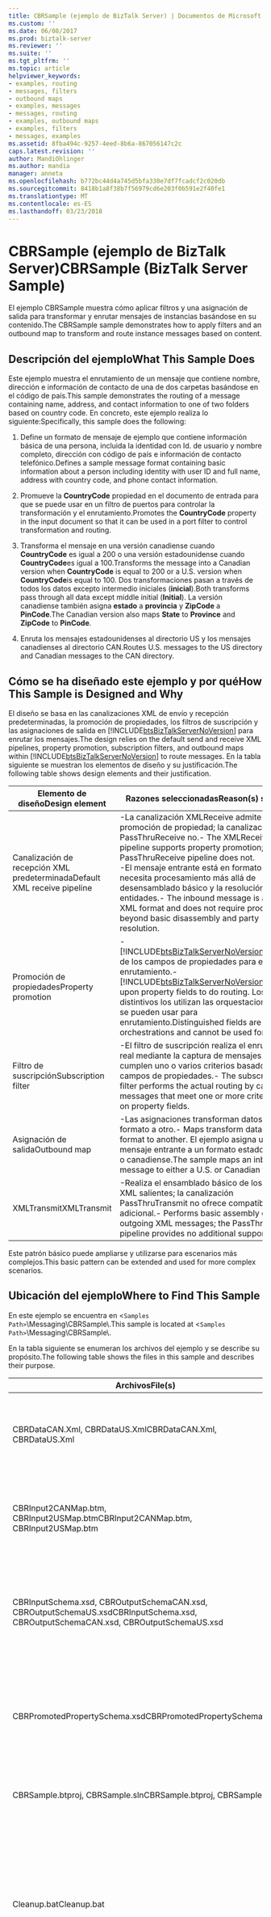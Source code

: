 ```yaml
---
title: CBRSample (ejemplo de BizTalk Server) | Documentos de Microsoft
ms.custom: ''
ms.date: 06/08/2017
ms.prod: biztalk-server
ms.reviewer: ''
ms.suite: ''
ms.tgt_pltfrm: ''
ms.topic: article
helpviewer_keywords:
- examples, routing
- messages, filters
- outbound maps
- examples, messages
- messages, routing
- examples, outbound maps
- examples, filters
- messages, examples
ms.assetid: 8fba494c-9257-4eed-8b6a-867056147c2c
caps.latest.revision: ''
author: MandiOhlinger
ms.author: mandia
manager: anneta
ms.openlocfilehash: b772bc44d4a745d5bfa330e7df7fcadcf2c020db
ms.sourcegitcommit: 8418b1a8f38b7f56979cd6e203f0b591e2f40fe1
ms.translationtype: MT
ms.contentlocale: es-ES
ms.lasthandoff: 03/23/2018
---
```

# <a name="cbrsample-biztalk-server-sample"></a><span data-ttu-id="2f8de-102">CBRSample (ejemplo de BizTalk Server)</span><span class="sxs-lookup"><span data-stu-id="2f8de-102">CBRSample (BizTalk Server Sample)</span></span>
<span data-ttu-id="2f8de-103">El ejemplo CBRSample muestra cómo aplicar filtros y una asignación de salida para transformar y enrutar mensajes de instancias basándose en su contenido.</span><span class="sxs-lookup"><span data-stu-id="2f8de-103">The CBRSample sample demonstrates how to apply filters and an outbound map to transform and route instance messages based on content.</span></span>  
  
## <a name="what-this-sample-does"></a><span data-ttu-id="2f8de-104">Descripción del ejemplo</span><span class="sxs-lookup"><span data-stu-id="2f8de-104">What This Sample Does</span></span>  
 <span data-ttu-id="2f8de-105">Este ejemplo muestra el enrutamiento de un mensaje que contiene nombre, dirección e información de contacto de una de dos carpetas basándose en el código de país.</span><span class="sxs-lookup"><span data-stu-id="2f8de-105">This sample demonstrates the routing of a message containing name, address, and contact information to one of two folders based on country code.</span></span> <span data-ttu-id="2f8de-106">En concreto, este ejemplo realiza lo siguiente:</span><span class="sxs-lookup"><span data-stu-id="2f8de-106">Specifically, this sample does the following:</span></span>  
  
1.  <span data-ttu-id="2f8de-107">Define un formato de mensaje de ejemplo que contiene información básica de una persona, incluida la identidad con Id. de usuario y nombre completo, dirección con código de país e información de contacto telefónico.</span><span class="sxs-lookup"><span data-stu-id="2f8de-107">Defines a sample message format containing basic information about a person including identity with user ID and full name, address with country code, and phone contact information.</span></span>  
  
2.  <span data-ttu-id="2f8de-108">Promueve la **CountryCode** propiedad en el documento de entrada para que se puede usar en un filtro de puertos para controlar la transformación y el enrutamiento.</span><span class="sxs-lookup"><span data-stu-id="2f8de-108">Promotes the **CountryCode** property in the input document so that it can be used in a port filter to control transformation and routing.</span></span>  
  
3.  <span data-ttu-id="2f8de-109">Transforma el mensaje en una versión canadiense cuando **CountryCode** es igual a 200 o una versión estadounidense cuando **CountryCode**es igual a 100.</span><span class="sxs-lookup"><span data-stu-id="2f8de-109">Transforms the message into a Canadian version when **CountryCode** is equal to 200 or a U.S. version when **CountryCode**is equal to 100.</span></span> <span data-ttu-id="2f8de-110">Dos transformaciones pasan a través de todos los datos excepto intermedio iniciales (**inicial**).</span><span class="sxs-lookup"><span data-stu-id="2f8de-110">Both transforms pass through all data except middle initial (**Initial**).</span></span> <span data-ttu-id="2f8de-111">La versión canadiense también asigna **estado** a **provincia** y **ZipCode** a **PinCode**.</span><span class="sxs-lookup"><span data-stu-id="2f8de-111">The Canadian version also maps **State** to **Province** and **ZipCode** to **PinCode**.</span></span>  
  
4.  <span data-ttu-id="2f8de-112">Enruta los mensajes estadounidenses al directorio US y los mensajes canadienses al directorio CAN.</span><span class="sxs-lookup"><span data-stu-id="2f8de-112">Routes U.S. messages to the US directory and Canadian messages to the CAN directory.</span></span>  
  
## <a name="how-this-sample-is-designed-and-why"></a><span data-ttu-id="2f8de-113">Cómo se ha diseñado este ejemplo y por qué</span><span class="sxs-lookup"><span data-stu-id="2f8de-113">How This Sample is Designed and Why</span></span>  
 <span data-ttu-id="2f8de-114">El diseño se basa en las canalizaciones XML de envío y recepción predeterminadas, la promoción de propiedades, los filtros de suscripción y las asignaciones de salida en [!INCLUDE[btsBizTalkServerNoVersion](../includes/btsbiztalkservernoversion-md.md)] para enrutar los mensajes.</span><span class="sxs-lookup"><span data-stu-id="2f8de-114">The design relies on the default send and receive XML pipelines, property promotion, subscription filters, and outbound maps within [!INCLUDE[btsBizTalkServerNoVersion](../includes/btsbiztalkservernoversion-md.md)] to route messages.</span></span> <span data-ttu-id="2f8de-115">En la tabla siguiente se muestran los elementos de diseño y su justificación.</span><span class="sxs-lookup"><span data-stu-id="2f8de-115">The following table shows design elements and their justification.</span></span>  
  
|<span data-ttu-id="2f8de-116">Elemento de diseño</span><span class="sxs-lookup"><span data-stu-id="2f8de-116">Design element</span></span>|<span data-ttu-id="2f8de-117">Razones seleccionadas</span><span class="sxs-lookup"><span data-stu-id="2f8de-117">Reason(s) selected</span></span>|  
|--------------------|--------------------------|  
|<span data-ttu-id="2f8de-118">Canalización de recepción XML predeterminada</span><span class="sxs-lookup"><span data-stu-id="2f8de-118">Default XML receive pipeline</span></span>|<span data-ttu-id="2f8de-119">-La canalización XMLReceive admite la promoción de propiedad; la canalización PassThruReceive no.</span><span class="sxs-lookup"><span data-stu-id="2f8de-119">-   The XMLReceive pipeline supports property promotion; the PassThruReceive pipeline does not.</span></span><br /><span data-ttu-id="2f8de-120">-El mensaje entrante está en formato XML y no necesita procesamiento más allá de desensamblado básico y la resolución de entidades.</span><span class="sxs-lookup"><span data-stu-id="2f8de-120">-   The inbound message is already in XML format and does not require processing beyond basic disassembly and party resolution.</span></span>|  
|<span data-ttu-id="2f8de-121">Promoción de propiedades</span><span class="sxs-lookup"><span data-stu-id="2f8de-121">Property promotion</span></span>|<span data-ttu-id="2f8de-122">-   [!INCLUDE[btsBizTalkServerNoVersion](../includes/btsbiztalkservernoversion-md.md)]depende de los campos de propiedades para efectuar el enrutamiento.</span><span class="sxs-lookup"><span data-stu-id="2f8de-122">-   [!INCLUDE[btsBizTalkServerNoVersion](../includes/btsbiztalkservernoversion-md.md)]depends upon property fields to do routing.</span></span> <span data-ttu-id="2f8de-123">Los campos distintivos los utilizan las orquestaciones y no se pueden usar para enrutamiento.</span><span class="sxs-lookup"><span data-stu-id="2f8de-123">Distinguished fields are used by orchestrations and cannot be used for routing.</span></span>|  
|<span data-ttu-id="2f8de-124">Filtro de suscripción</span><span class="sxs-lookup"><span data-stu-id="2f8de-124">Subscription filter</span></span>|<span data-ttu-id="2f8de-125">-El filtro de suscripción realiza el enrutamiento real mediante la captura de mensajes que cumplen uno o varios criterios basados en campos de propiedades.</span><span class="sxs-lookup"><span data-stu-id="2f8de-125">-   The subscription filter performs the actual routing by capturing messages that meet one or more criteria based on property fields.</span></span>|  
|<span data-ttu-id="2f8de-126">Asignación de salida</span><span class="sxs-lookup"><span data-stu-id="2f8de-126">Outbound map</span></span>|<span data-ttu-id="2f8de-127">-Las asignaciones transforman datos de un formato a otro.</span><span class="sxs-lookup"><span data-stu-id="2f8de-127">-   Maps transform data from one format to another.</span></span> <span data-ttu-id="2f8de-128">El ejemplo asigna un mensaje entrante a un formato estadounidense o canadiense.</span><span class="sxs-lookup"><span data-stu-id="2f8de-128">The sample maps an inbound message to either a U.S. or Canadian format.</span></span>|  
|<span data-ttu-id="2f8de-129">XMLTransmit</span><span class="sxs-lookup"><span data-stu-id="2f8de-129">XMLTransmit</span></span>|<span data-ttu-id="2f8de-130">-Realiza el ensamblado básico de los mensajes XML salientes; la canalización PassThruTransmit no ofrece compatibilidad adicional.</span><span class="sxs-lookup"><span data-stu-id="2f8de-130">-   Performs basic assembly of outgoing XML messages; the PassThruTransmit pipeline provides no additional support.</span></span>|  
  
 <span data-ttu-id="2f8de-131">Este patrón básico puede ampliarse y utilizarse para escenarios más complejos.</span><span class="sxs-lookup"><span data-stu-id="2f8de-131">This basic pattern can be extended and used for more complex scenarios.</span></span>  
  
## <a name="where-to-find-this-sample"></a><span data-ttu-id="2f8de-132">Ubicación del ejemplo</span><span class="sxs-lookup"><span data-stu-id="2f8de-132">Where to Find This Sample</span></span>  
 <span data-ttu-id="2f8de-133">En este ejemplo se encuentra en <`Samples Path>`\Messaging\CBRSample\\.</span><span class="sxs-lookup"><span data-stu-id="2f8de-133">This sample is located at <`Samples Path>`\Messaging\CBRSample\\.</span></span>  
  
 <span data-ttu-id="2f8de-134">En la tabla siguiente se enumeran los archivos del ejemplo y se describe su propósito.</span><span class="sxs-lookup"><span data-stu-id="2f8de-134">The following table shows the files in this sample and describes their purpose.</span></span>  
  
|<span data-ttu-id="2f8de-135">Archivos</span><span class="sxs-lookup"><span data-stu-id="2f8de-135">File(s)</span></span>|<span data-ttu-id="2f8de-136">Description</span><span class="sxs-lookup"><span data-stu-id="2f8de-136">Description</span></span>|  
|---------------|-----------------|  
|<span data-ttu-id="2f8de-137">CBRDataCAN.Xml, CBRDataUS.Xml</span><span class="sxs-lookup"><span data-stu-id="2f8de-137">CBRDataCAN.Xml, CBRDataUS.Xml</span></span>|<span data-ttu-id="2f8de-138">Los archivos de entrada de ejemplo que se ajustan al esquema definido en el archivo CBRInputSchema.xsd.</span><span class="sxs-lookup"><span data-stu-id="2f8de-138">Sample input files that conform to the schema defined in the file CBRInputSchema.xsd.</span></span>|  
|<span data-ttu-id="2f8de-139">CBRInput2CANMap.btm, CBRInput2USMap.btm</span><span class="sxs-lookup"><span data-stu-id="2f8de-139">CBRInput2CANMap.btm, CBRInput2USMap.btm</span></span>|<span data-ttu-id="2f8de-140">Archivos de asignación para las transformaciones de formato canadiense y estadounidense, respectivamente.</span><span class="sxs-lookup"><span data-stu-id="2f8de-140">Map files for the Canadian and U.S. format transformations, respectively.</span></span>|  
|<span data-ttu-id="2f8de-141">CBRInputSchema.xsd, CBROutputSchemaCAN.xsd, CBROutputSchemaUS.xsd</span><span class="sxs-lookup"><span data-stu-id="2f8de-141">CBRInputSchema.xsd, CBROutputSchemaCAN.xsd, CBROutputSchemaUS.xsd</span></span>|<span data-ttu-id="2f8de-142">Archivos de esquema para el formato de entrada, el formato de salida canadiense y el formato de salida estadounidense, respectivamente.</span><span class="sxs-lookup"><span data-stu-id="2f8de-142">Schema files for the input format, the Canadian output format, and the U.S. output format, respectively.</span></span>|  
|<span data-ttu-id="2f8de-143">CBRPromotedPropertySchema.xsd</span><span class="sxs-lookup"><span data-stu-id="2f8de-143">CBRPromotedPropertySchema.xsd</span></span>|<span data-ttu-id="2f8de-144">Archivo de esquema de la propiedad promocionada que corresponde a la **CountryCode** elemento del XML de los archivos de entrada.</span><span class="sxs-lookup"><span data-stu-id="2f8de-144">Schema file for the promoted property that corresponds to the **CountryCode** element in the XML input files.</span></span>|  
|<span data-ttu-id="2f8de-145">CBRSample.btproj, CBRSample.sln</span><span class="sxs-lookup"><span data-stu-id="2f8de-145">CBRSample.btproj, CBRSample.sln</span></span>|<span data-ttu-id="2f8de-146">Proyecto de BizTalk y archivos de solución para este ejemplo.</span><span class="sxs-lookup"><span data-stu-id="2f8de-146">BizTalk project and solution files for this sample.</span></span>|  
|<span data-ttu-id="2f8de-147">Cleanup.bat</span><span class="sxs-lookup"><span data-stu-id="2f8de-147">Cleanup.bat</span></span>|<span data-ttu-id="2f8de-148">Se utiliza para anular la implementación de ensamblados y quitarlos de la caché de ensamblados global.</span><span class="sxs-lookup"><span data-stu-id="2f8de-148">Used to undeploy assemblies and remove them from the global assembly cache.</span></span> <span data-ttu-id="2f8de-149">Quita los puertos de envío y recepción.</span><span class="sxs-lookup"><span data-stu-id="2f8de-149">Removes send and receive ports.</span></span> <span data-ttu-id="2f8de-150">Quita los directorios virtuales de Internet Information Services (IIS) según sea necesario.</span><span class="sxs-lookup"><span data-stu-id="2f8de-150">Removes Internet Information Services (IIS) virtual directories as needed.</span></span>|  
|<span data-ttu-id="2f8de-151">Setup.bat</span><span class="sxs-lookup"><span data-stu-id="2f8de-151">Setup.bat</span></span>|<span data-ttu-id="2f8de-152">Se utiliza para crear e iniciar este ejemplo.</span><span class="sxs-lookup"><span data-stu-id="2f8de-152">Used to build and initialize this sample.</span></span>|  
  
## <a name="how-to-use-this-sample"></a><span data-ttu-id="2f8de-153">Uso del ejemplo</span><span class="sxs-lookup"><span data-stu-id="2f8de-153">How to Use This Sample</span></span>  
 <span data-ttu-id="2f8de-154">Use este ejemplo como ejemplo de trabajo de las acciones necesarias para enrutar un mensaje basándose en el contenido.</span><span class="sxs-lookup"><span data-stu-id="2f8de-154">Use this sample as a working example of the actions required to route a message based on content.</span></span>  
  
## <a name="building-and-initializing-this-sample"></a><span data-ttu-id="2f8de-155">Crear e inicializar este ejemplo</span><span class="sxs-lookup"><span data-stu-id="2f8de-155">Building and Initializing This Sample</span></span>  
 <span data-ttu-id="2f8de-156">Para crear e inicializar el ejemplo CBRSample, deberá crear e implementar el proyecto de BizTalk para este ejemplo, configurar la ubicación y el puerto de recepción, así como configurar dos puertos de envío diferentes.</span><span class="sxs-lookup"><span data-stu-id="2f8de-156">To build and initialize the CBRSample sample, you need to build and deploy the BizTalk project for this sample, configure the receive port and location, and configure two different send ports.</span></span>  
  
#### <a name="to-build-and-deploy-the-biztalk-project-for-this-sample"></a><span data-ttu-id="2f8de-157">Para crear e implementar el proyecto de BizTalk para este ejemplo</span><span class="sxs-lookup"><span data-stu-id="2f8de-157">To build and deploy the BizTalk project for this sample</span></span>  
  
1.  <span data-ttu-id="2f8de-158">En una ventana de comandos, desplácese a la siguiente carpeta:</span><span class="sxs-lookup"><span data-stu-id="2f8de-158">In a command window, navigate to the following folder:</span></span>  
  
     <span data-ttu-id="2f8de-159">`<Samples Path>` **\Messaging\CBRSample**</span><span class="sxs-lookup"><span data-stu-id="2f8de-159">`<Samples Path>` **\Messaging\CBRSample**</span></span>  
  
2.  <span data-ttu-id="2f8de-160">Ejecutar **Setup.bat**, que realiza las siguientes acciones:</span><span class="sxs-lookup"><span data-stu-id="2f8de-160">Run **Setup.bat**, which performs the following actions:</span></span>  
  
    -   <span data-ttu-id="2f8de-161">Crea la entrada (**en**) y las carpetas de salida (**US** y **puede**) para este ejemplo.</span><span class="sxs-lookup"><span data-stu-id="2f8de-161">Creates the input (**In**) and output folders (**US** and **CAN**) for this sample.</span></span>  
  
    -   <span data-ttu-id="2f8de-162">Compila e implementa el proyecto de Microsoft [!INCLUDE[btsVStudioNoVersion](../includes/btsvstudionoversion-md.md)] para este ejemplo.</span><span class="sxs-lookup"><span data-stu-id="2f8de-162">Compiles and deploys the Microsoft [!INCLUDE[btsVStudioNoVersion](../includes/btsvstudionoversion-md.md)] project for this sample.</span></span>  
  
    -   <span data-ttu-id="2f8de-163">Crea y enlaza la ubicación de recepción de [!INCLUDE[btsBizTalkServerNoVersion](../includes/btsbiztalkservernoversion-md.md)] y los puertos de envío y recepción.</span><span class="sxs-lookup"><span data-stu-id="2f8de-163">Creates and binds the [!INCLUDE[btsBizTalkServerNoVersion](../includes/btsbiztalkservernoversion-md.md)] receive location, and the send and receive ports.</span></span>  
  
    > [!NOTE]
    >  <span data-ttu-id="2f8de-164">Este ejemplo muestra la siguiente advertencia al crear y enlazar los puertos:</span><span class="sxs-lookup"><span data-stu-id="2f8de-164">This sample displays the following warning when creating and binding the ports:</span></span>  
    >   
    >  <span data-ttu-id="2f8de-165">**Advertencia: No se especifica para el controlador de recepción "CBRReceiveLocation"; de la ubicación de recepción Actualizando con el primer controlador de recepción cuyo tipo de transporte coincidente.**</span><span class="sxs-lookup"><span data-stu-id="2f8de-165">**Warning: Receive handler not specified for receive location "CBRReceiveLocation"; updating with first receive handler with matching transport type.**</span></span>  
    >   
    >  <span data-ttu-id="2f8de-166">Puede omitir esta advertencia de forma segura.</span><span class="sxs-lookup"><span data-stu-id="2f8de-166">You can safely ignore this warning.</span></span> <span data-ttu-id="2f8de-167">(Para dar cabida a posibles diferencias de nombre en las instalaciones de usuario, se han omitido del archivo de enlace el nombre del host y el controlador de recepción).</span><span class="sxs-lookup"><span data-stu-id="2f8de-167">(To accommodate for possible naming differences in user installations, the host name and receive handler have been omitted from the binding file.)</span></span>  
  
    > [!NOTE]
    >  <span data-ttu-id="2f8de-168">Antes de intentar ejecutar este ejemplo, debe confirmar que [!INCLUDE[btsBizTalkServerNoVersion](../includes/btsbiztalkservernoversion-md.md)] no ha informado de ningún error durante el proceso de generación e inicialización.</span><span class="sxs-lookup"><span data-stu-id="2f8de-168">You should confirm that [!INCLUDE[btsBizTalkServerNoVersion](../includes/btsbiztalkservernoversion-md.md)] did not report any errors during the build and initialization process before attempting to run this sample.</span></span>  
  
    > [!NOTE]
    >  <span data-ttu-id="2f8de-169">Si selecciona abrir y crear el proyecto de este ejemplo sin ejecutar Setup.bat, debe crear, en primer lugar, un par de claves de nombre seguro mediante la utilidad de nombre seguro de .NET Framework (sn.exe).</span><span class="sxs-lookup"><span data-stu-id="2f8de-169">If you choose to open and build the project in this sample without running Setup.bat, you must first create a strong name key pair using the .NET Framework Strong Name utility (sn.exe).</span></span> <span data-ttu-id="2f8de-170">Utilice este par de claves para firmar el ensamblado resultante.</span><span class="sxs-lookup"><span data-stu-id="2f8de-170">Use this key pair to sign the resulting assembly.</span></span>  
  
    > [!NOTE]
    >  <span data-ttu-id="2f8de-171">Para deshacer los cambios realizados por Setup.bat, ejecute Cleanup.bat.</span><span class="sxs-lookup"><span data-stu-id="2f8de-171">To undo changes made by Setup.bat, run Cleanup.bat.</span></span> <span data-ttu-id="2f8de-172">Debe ejecutar Cleanup.bat antes de ejecutar Setup.bat por segunda vez.</span><span class="sxs-lookup"><span data-stu-id="2f8de-172">You must run Cleanup.bat before running Setup.bat a second time.</span></span>  
  
#### <a name="to-prepare-to-configure-the-receive-port-and-location-and-the-send-ports"></a><span data-ttu-id="2f8de-173">Para preparar la configuración de la ubicación y el puerto de recepción, así como de los puertos de envío</span><span class="sxs-lookup"><span data-stu-id="2f8de-173">To prepare to configure the receive port and location, and the send ports</span></span>  
  
1.  <span data-ttu-id="2f8de-174">En **Microsoft SQL Management Studio**, seleccione la base de datos de administración de BizTalk correcta.</span><span class="sxs-lookup"><span data-stu-id="2f8de-174">In **Microsoft SQL Management Studio**, select the correct BizTalk Management database.</span></span>  
  
    > [!NOTE]
    >  <span data-ttu-id="2f8de-175">La base de datos de administración de BizTalk también se denomina la base de datos de configuración de BizTalk.</span><span class="sxs-lookup"><span data-stu-id="2f8de-175">The BizTalk Management database is also referred to as the BizTalk Configuration database.</span></span>  
  
#### <a name="to-configure-enlist-and-start-the-us-send-port"></a><span data-ttu-id="2f8de-176">Para configurar, dé de alta e inicie el puerto de envío estadounidense</span><span class="sxs-lookup"><span data-stu-id="2f8de-176">To configure, enlist, and start the U.S. send port</span></span>  
  
1.  <span data-ttu-id="2f8de-177">En la consola de administración de BizTalk Server, expanda **puertos de envío**, haga clic en **CBRUSSendPort**y, a continuación, haga clic en **editar**.</span><span class="sxs-lookup"><span data-stu-id="2f8de-177">In the BizTalk Server Administration console, expand **Send Ports**, right-click **CBRUSSendPort**, and then click **Edit**.</span></span>  
  
2.  <span data-ttu-id="2f8de-178">En el **propiedades de puerto de envío de unidireccional estático** cuadro de diálogo, en el árbol de carpetas a la izquierda del cuadro de diálogo, seleccione **filtros & asignación &#124; filtros**y, a continuación, agregue una nueva fila estableciendo  **Propiedad** a **CBRSample.CountryCode**, dejando el **operador** columna establecida en **==**y la configuración de la **Valor** columna **100**.</span><span class="sxs-lookup"><span data-stu-id="2f8de-178">In the **Static One-Way Send Port Properties** dialog box, in the folder tree to the left of the dialog box, select **Filters & Mapping &#124; Filters**, and then add a new row by setting **Property** to **CBRSample.CountryCode**, leaving the **Operator** column set to **==**, and setting the **Value** column to **100**.</span></span>  
  
3.  <span data-ttu-id="2f8de-179">En el árbol de carpetas a la izquierda del cuadro de diálogo, seleccione **filtros & asignación &#124; asignaciones de salida**, establezca el **asignar para aplicar** propiedad **CBRSample.CBRInput2USMap**, y, a continuación, haga clic en **Aceptar**.</span><span class="sxs-lookup"><span data-stu-id="2f8de-179">In the folder tree to the left of the dialog box, select **Filters & Mapping &#124; Outbound Maps**, set the **Map to apply** property to **CBRSample.CBRInput2USMap**, and then click **OK**.</span></span> <span data-ttu-id="2f8de-180">Puede que tenga que hacer clic en el botón de desplazamiento para ver la asignación.</span><span class="sxs-lookup"><span data-stu-id="2f8de-180">You may have to click the scroll button to bring the map into view.</span></span>  
  
#### <a name="to-configure-enlist-and-start-the-canadian-send-port"></a><span data-ttu-id="2f8de-181">Para configurar, dé de alta e inicie el puerto de envío canadiense</span><span class="sxs-lookup"><span data-stu-id="2f8de-181">To configure, enlist, and start the Canadian send port</span></span>  
  
1.  <span data-ttu-id="2f8de-182">En la consola de administración de BizTalk Server, expanda **puertos de envío**, haga clic en **CBRCANSendPort**y, a continuación, haga clic en **editar**.</span><span class="sxs-lookup"><span data-stu-id="2f8de-182">In the BizTalk Server Administration console, expand **Send Ports**, right-click **CBRCANSendPort**, and then click **Edit**.</span></span>  
  
2.  <span data-ttu-id="2f8de-183">En el **propiedades de puerto de envío de unidireccional estático** cuadro de diálogo, en el árbol de carpetas a la izquierda del cuadro de diálogo, seleccione **filtros & asignación &#124; filtros**y, a continuación, agregue una nueva fila estableciendo  **Propiedad** a **CBRSample.CountryCode**, dejando el **operador** columna establecida en **==**y la configuración de la **Valor** columna **200**.</span><span class="sxs-lookup"><span data-stu-id="2f8de-183">In the **Static One-Way Send Port Properties** dialog box, in the folder tree to the left of the dialog box, select **Filters & Mapping &#124; Filters**, and then add a new row by setting **Property** to **CBRSample.CountryCode**, leaving the **Operator** column set to **==**, and setting the **Value** column to **200**.</span></span>  
  
3.  <span data-ttu-id="2f8de-184">En el árbol de carpetas a la izquierda del cuadro de diálogo, seleccione **filtros & asignación &#124; asignaciones de salida**, establezca el **asignar para aplicar** propiedad **CBRSample.CBRInput2CANMap** y, a continuación, haga clic en **Aceptar**.</span><span class="sxs-lookup"><span data-stu-id="2f8de-184">In the folder tree to the left of the dialog box, select **Filters & Mapping &#124; Outbound Maps**, set the **Map to apply** property to **CBRSample.CBRInput2CANMap**, and then click **OK**.</span></span>  
  
 <span data-ttu-id="2f8de-185">Mediante estos pasos se conecta el puerto de envío al puerto de recepción.</span><span class="sxs-lookup"><span data-stu-id="2f8de-185">These steps connect the send port to the receive port.</span></span> <span data-ttu-id="2f8de-186">El ejemplo utiliza las propiedades promocionadas para enrutar los documentos.</span><span class="sxs-lookup"><span data-stu-id="2f8de-186">The sample uses promoted properties to route the documents.</span></span>  
  
 [!INCLUDE[btsBizTalkServerNoVersion](../includes/btsbiztalkservernoversion-md.md)]<span data-ttu-id="2f8de-187"> está preparado para trabajar con este ejemplo.</span><span class="sxs-lookup"><span data-stu-id="2f8de-187"> is ready now to work with this sample.</span></span>  
  
## <a name="running-this-sample"></a><span data-ttu-id="2f8de-188">Ejecución del ejemplo</span><span class="sxs-lookup"><span data-stu-id="2f8de-188">Running This Sample</span></span>  
 <span data-ttu-id="2f8de-189">Utilice el siguiente procedimiento para ejecutar el ejemplo CBRSample.</span><span class="sxs-lookup"><span data-stu-id="2f8de-189">Use the following procedure to run the CBRSample sample.</span></span>  
  
#### <a name="to-run-this-sample"></a><span data-ttu-id="2f8de-190">Para ejecutar el ejemplo</span><span class="sxs-lookup"><span data-stu-id="2f8de-190">To run this sample</span></span>  
  
1.  <span data-ttu-id="2f8de-191">Copie los archivos de entrada, **CBRDataCAN.xml** y **CBRDataUS.xml**, en la carpeta de entrada siguiente:</span><span class="sxs-lookup"><span data-stu-id="2f8de-191">Copy the input files, **CBRDataCAN.xml** and **CBRDataUS.xml**, into the following input folder:</span></span>  
  
     <span data-ttu-id="2f8de-192">`<Samples Path>` **\Messaging\CBRSample\In**</span><span class="sxs-lookup"><span data-stu-id="2f8de-192">`<Samples Path>` **\Messaging\CBRSample\In**</span></span>  
  
2.  <span data-ttu-id="2f8de-193">Observe cómo cada uno de estos archivos se transforma y enrutan a uno de los siguientes dos carpetas de salida en función del valor de sus **CountryCode** elemento (100 frente a 200):</span><span class="sxs-lookup"><span data-stu-id="2f8de-193">Observe how each of these files is transformed and routed to one of the following two output folders based on the value of their **CountryCode** element (100 versus 200):</span></span>  
  
    -   [!INCLUDE[btsBizTalkServerNoVersion](../includes/btsbiztalkservernoversion-md.md)]<span data-ttu-id="2f8de-194"> transforma y enruta el archivo de entrada **CBRDataCAN.xml** a la carpeta:</span><span class="sxs-lookup"><span data-stu-id="2f8de-194"> transforms and routes the input file **CBRDataCAN.xml** to the folder:</span></span>  
  
         <span data-ttu-id="2f8de-195">`<Samples Path>` **\Messaging\CBRSample\CAN**</span><span class="sxs-lookup"><span data-stu-id="2f8de-195">`<Samples Path>` **\Messaging\CBRSample\CAN**</span></span>  
  
    -   <span data-ttu-id="2f8de-196">BizTalk Server transforma y enruta el archivo de entrada **CBRDataUS.xml** a la carpeta:</span><span class="sxs-lookup"><span data-stu-id="2f8de-196">BizTalk Server transforms and routes the input file **CBRDataUS.xml** to the folder:</span></span>  
  
         <span data-ttu-id="2f8de-197">`<Samples Path>` **\Messaging\CBRSample\US**</span><span class="sxs-lookup"><span data-stu-id="2f8de-197">`<Samples Path>` **\Messaging\CBRSample\US**</span></span>  
  
## <a name="classes-or-methods-used-in-this-sample"></a><span data-ttu-id="2f8de-198">Clases o métodos usados en el ejemplo</span><span class="sxs-lookup"><span data-stu-id="2f8de-198">Classes or Methods Used in This Sample</span></span>  
 <span data-ttu-id="2f8de-199">Ninguno.</span><span class="sxs-lookup"><span data-stu-id="2f8de-199">None.</span></span>  
  
## <a name="see-also"></a><span data-ttu-id="2f8de-200">Vea también</span><span class="sxs-lookup"><span data-stu-id="2f8de-200">See Also</span></span>  
 <span data-ttu-id="2f8de-201">[Canalizaciones predeterminadas](../core/default-pipelines.md) </span><span class="sxs-lookup"><span data-stu-id="2f8de-201">[Default Pipelines](../core/default-pipelines.md) </span></span>  
 <span data-ttu-id="2f8de-202">[Cómo configurar asignaciones de salida para un puerto de envío](../core/how-to-configure-outbound-maps-for-a-send-port.md) </span><span class="sxs-lookup"><span data-stu-id="2f8de-202">[How to Configure Outbound Maps for a Send Port](../core/how-to-configure-outbound-maps-for-a-send-port.md) </span></span>  
 [<span data-ttu-id="2f8de-203">Messaging (carpeta de ejemplos de BizTalk Server)</span><span class="sxs-lookup"><span data-stu-id="2f8de-203">Messaging (BizTalk Server Samples Folder)</span></span>](../core/messaging-biztalk-server-samples-folder.md)